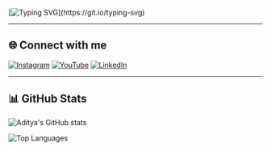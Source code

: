 <!-- Typing Animation -->
[![Typing SVG](https://readme-typing-svg.demolab.com?font=Fira+Code&pause=1000&color=00F7FF&center=true&vCenter=true&width=435&lines=Welcome+to+my+GitHub!;Glad+to+see+you+here!)](https://git.io/typing-svg)

---

## 🌐 Connect with me
[![Instagram](https://img.shields.io/badge/Instagram-%23E4405F.svg?logo=Instagram&logoColor=white)](https://instagram.com/adityrana.45)
[![YouTube](https://img.shields.io/badge/YouTube-%23FF0000.svg?logo=YouTube&logoColor=white)](https://www.youtube.com/@adityarana.45)
[![LinkedIn](https://img.shields.io/badge/LinkedIn-%230077B5.svg?logo=linkedin&logoColor=white)](https://linkedin.com/in/YourLinkedIn)

---

## 📊 GitHub Stats
![Aditya's GitHub stats](https://github-readme-stats.vercel.app/api?username=adityrana45&show_icons=true&theme=tokyonight)

![Top Languages](https://github-readme-stats.vercel.app/api/top-langs/?username=adityrana45&layout=compact&theme=tokyonight)
